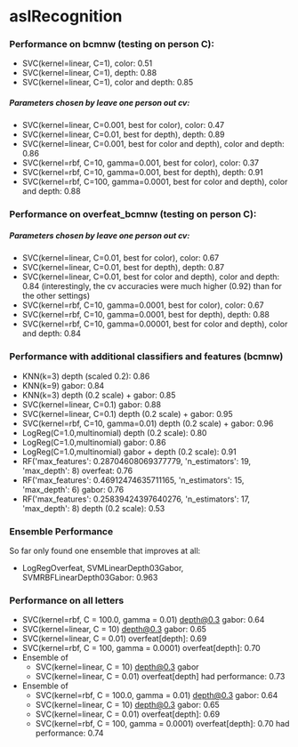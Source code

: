 # aslRecognition

### Performance on bcmnw (testing on person C):

- SVC(kernel=linear, C=1), color: 0.51
- SVC(kernel=linear, C=1), depth: 0.88
- SVC(kernel=linear, C=1), color and depth: 0.85

##### Parameters chosen by leave one person out cv:

- SVC(kernel=linear, C=0.001, best for color), color: 0.47
- SVC(kernel=linear, C=0.01, best for depth), depth: 0.89
- SVC(kernel=linear, C=0.001, best for color and depth), color and depth: 0.86
- SVC(kernel=rbf, C=10, gamma=0.001, best for color), color: 0.37
- SVC(kernel=rbf, C=10, gamma=0.001, best for depth), depth: 0.91
- SVC(kernel=rbf, C=100, gamma=0.0001, best for color and depth), color and depth: 0.88

### Performance on overfeat_bcmnw (testing on person C):

##### Parameters chosen by leave one person out cv:

- SVC(kernel=linear, C=0.01, best for color), color: 0.67
- SVC(kernel=linear, C=0.01, best for depth), depth: 0.87
- SVC(kernel=linear, C=0.01, best for color and depth), color and depth: 0.84 (interestingly, the cv accuracies were much higher (0.92) than for the other settings)
- SVC(kernel=rbf, C=10, gamma=0.0001, best for color), color: 0.67
- SVC(kernel=rbf, C=10, gamma=0.0001, best for depth), depth: 0.88
- SVC(kernel=rbf, C=10, gamma=0.00001, best for color and depth), color and depth: 0.84

### Performance with additional classifiers and features (bcmnw)
- KNN(k=3) depth (scaled 0.2): 0.86
- KNN(k=9) gabor: 0.84
- KNN(k=3) depth (0.2 scale) + gabor: 0.85
- SVC(kernel=linear, C=0.1) gabor: 0.88
- SVC(kernel=linear, C=0.1) depth (0.2 scale) + gabor: 0.95
- SVC(kernel=rbf, C=10, gamma=0.01) depth (0.2 scale) + gabor: 0.96
- LogReg(C=1.0,multinomial) depth (0.2 scale): 0.80
- LogReg(C=1.0,multinomial) gabor: 0.86
- LogReg(C=1.0,multinomial) gabor + depth (0.2 scale): 0.91
- RF('max_features': 0.28704608069377779, 'n_estimators': 19, 'max_depth': 8) overfeat: 0.76
- RF('max_features': 0.46912474635711165, 'n_estimators': 15, 'max_depth': 6) gabor: 0.76
- RF('max_features': 0.25839424397640276, 'n_estimators': 17, 'max_depth': 8) depth (0.2 scale): 0.53

### Ensemble Performance

So far only found one ensemble that improves at all:
- LogRegOverfeat, SVMLinearDepth03Gabor, SVMRBFLinearDepth03Gabor: 0.963

### Performance on all letters
- SVC(kernel=rbf, C = 100.0, gamma = 0.01) depth@0.3 gabor: 0.64
- SVC(kernel=linear, C = 10) depth@0.3 gabor: 0.65
- SVC(kernel=linear, C = 0.01) overfeat[depth]: 0.69
- SVC(kernel=rbf, C = 100, gamma = 0.0001) overfeat[depth]: 0.70
- Ensemble of
    + SVC(kernel=linear, C = 10) depth@0.3 gabor
    + SVC(kernel=linear, C = 0.01) overfeat[depth]
  had performance: 0.73
- Ensemble of
    + SVC(kernel=rbf, C = 100.0, gamma = 0.01) depth@0.3 gabor: 0.64
    + SVC(kernel=linear, C = 10) depth@0.3 gabor: 0.65
    + SVC(kernel=linear, C = 0.01) overfeat[depth]: 0.69
    + SVC(kernel=rbf, C = 100, gamma = 0.0001) overfeat[depth]: 0.70
  had performance: 0.74